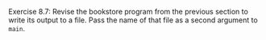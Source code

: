 Exercise 8.7: Revise the bookstore program from the previous section to write its output to a file. Pass the name of that file as a second argument to `main`.